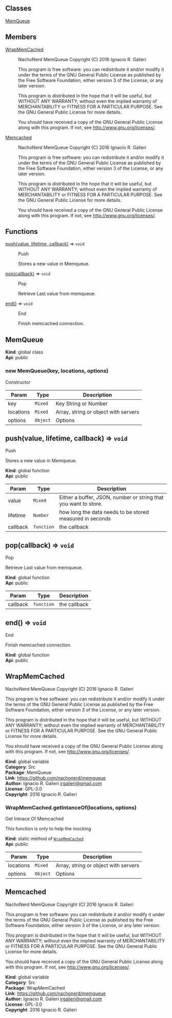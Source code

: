 ## Classes

<dl>
<dt><a href="#MemQueue">MemQueue</a></dt>
<dd></dd>
</dl>

## Members

<dl>
<dt><a href="#WrapMemCached">WrapMemCached</a></dt>
<dd><p>NachoNerd MemQueue
Copyright (C) 2016  Ignacio R. Galieri</p>
<p>This program is free software: you can redistribute it and/or modify
it under the terms of the GNU General Public License as published by
the Free Software Foundation, either version 3 of the License, or
any later version.</p>
<p>This program is distributed in the hope that it will be useful,
but WITHOUT ANY WARRANTY; without even the implied warranty of
MERCHANTABILITY or FITNESS FOR A PARTICULAR PURPOSE.  See the
GNU General Public License for more details.</p>
<p>You should have received a copy of the GNU General Public License
along with this program.  If not, see <a href="http://www.gnu.org/licenses/">http://www.gnu.org/licenses/</a>.</p>
</dd>
<dt><a href="#Memcached">Memcached</a></dt>
<dd><p>NachoNerd MemQueue
Copyright (C) 2016  Ignacio R. Galieri</p>
<p>This program is free software: you can redistribute it and/or modify
it under the terms of the GNU General Public License as published by
the Free Software Foundation, either version 3 of the License, or
any later version.</p>
<p>This program is distributed in the hope that it will be useful,
but WITHOUT ANY WARRANTY; without even the implied warranty of
MERCHANTABILITY or FITNESS FOR A PARTICULAR PURPOSE.  See the
GNU General Public License for more details.</p>
<p>You should have received a copy of the GNU General Public License
along with this program.  If not, see <a href="http://www.gnu.org/licenses/">http://www.gnu.org/licenses/</a>.</p>
</dd>
</dl>

## Functions

<dl>
<dt><a href="#push">push(value, lifetime, callback)</a> ⇒ <code>void</code></dt>
<dd><p>Push</p>
<p>Stores a new value in Memqueue.</p>
</dd>
<dt><a href="#pop">pop(callback)</a> ⇒ <code>void</code></dt>
<dd><p>Pop</p>
<p>Retrieve Last value from memqueue.</p>
</dd>
<dt><a href="#end">end()</a> ⇒ <code>void</code></dt>
<dd><p>End</p>
<p>Finish memcached connection.</p>
</dd>
</dl>

<a name="MemQueue"></a>
## MemQueue
**Kind**: global class  
**Api**: public  
<a name="new_MemQueue_new"></a>
### new MemQueue(key, locations, options)
Constructor


| Param | Type | Description |
| --- | --- | --- |
| key | <code>Mixed</code> | Key String or Number |
| locations | <code>Mixed</code> | Array, string or object with servers |
| options | <code>Object</code> | Options |

<a name="push"></a>
## push(value, lifetime, callback) ⇒ <code>void</code>
Push

Stores a new value in Memqueue.

**Kind**: global function  
**Api**: public  

| Param | Type | Description |
| --- | --- | --- |
| value | <code>Mixed</code> | Either a buffer, JSON, number or string that                            you want to store. |
| lifetime | <code>Number</code> | how long the data needs to be stored measured                            in seconds |
| callback | <code>function</code> | the callback |

<a name="pop"></a>
## pop(callback) ⇒ <code>void</code>
Pop

Retrieve Last value from memqueue.

**Kind**: global function  
**Api**: public  

| Param | Type | Description |
| --- | --- | --- |
| callback | <code>function</code> | the callback |

<a name="end"></a>
## end() ⇒ <code>void</code>
End

Finish memcached connection.

**Kind**: global function  
**Api**: public  
<a name="WrapMemCached"></a>
## WrapMemCached
NachoNerd MemQueue
Copyright (C) 2016  Ignacio R. Galieri

This program is free software: you can redistribute it and/or modify
it under the terms of the GNU General Public License as published by
the Free Software Foundation, either version 3 of the License, or
any later version.

This program is distributed in the hope that it will be useful,
but WITHOUT ANY WARRANTY; without even the implied warranty of
MERCHANTABILITY or FITNESS FOR A PARTICULAR PURPOSE.  See the
GNU General Public License for more details.

You should have received a copy of the GNU General Public License
along with this program.  If not, see <http://www.gnu.org/licenses/>.

**Kind**: global variable  
**Category**: Src  
**Package**: MemQueue  
**Link**: https://github.com/nachonerd/memqueue  
**Author:** Ignacio R. Galieri <irgalieri@gmail.com>  
**License**: GPL-3.0  
**Copyright**: 2016 Ignacio R. Galieri  
<a name="WrapMemCached.getIntanceOf"></a>
### WrapMemCached.getIntanceOf(locations, options)
Get Intnace Of Memcached

This function is only to help the mocking

**Kind**: static method of <code>[WrapMemCached](#WrapMemCached)</code>  
**Api**: public  

| Param | Type | Description |
| --- | --- | --- |
| locations | <code>Mixed</code> | Array, string or object with servers |
| options | <code>Object</code> | Options |

<a name="Memcached"></a>
## Memcached
NachoNerd MemQueue
Copyright (C) 2016  Ignacio R. Galieri

This program is free software: you can redistribute it and/or modify
it under the terms of the GNU General Public License as published by
the Free Software Foundation, either version 3 of the License, or
any later version.

This program is distributed in the hope that it will be useful,
but WITHOUT ANY WARRANTY; without even the implied warranty of
MERCHANTABILITY or FITNESS FOR A PARTICULAR PURPOSE.  See the
GNU General Public License for more details.

You should have received a copy of the GNU General Public License
along with this program.  If not, see <http://www.gnu.org/licenses/>.

**Kind**: global variable  
**Category**: Src  
**Package**: WrapMemCached  
**Link**: https://github.com/nachonerd/memqueue  
**Author:** Ignacio R. Galieri <irgalieri@gmail.com>  
**License**: GPL-3.0  
**Copyright**: 2016 Ignacio R. Galieri  
